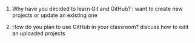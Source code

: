 1. Why have you decided to learn Git and GitHub?
	i want to create new projects or update an existing one

2. How do you plan to use GitHub in your classroom?
	discuss how to edit an uploaded projects 
